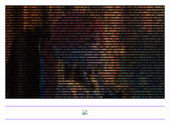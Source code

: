 #
<div align="center">
    <img src="/image/image.png">
<div style="border-top: 2px solid #BD93F9; border-bottom: 2px solid #BD93F9; padding: 10px; margin: 20px 0;">  
  <img src="https://readme-typing-svg.herokuapp.com?font=Mochiy+Pop+One&size=40&pause=1000&color=BD93F9&center=true&vCenter=true&repeat=false&width=450&height=60&lines=💜a+aboutme++💜" />
  </div>
</div>